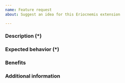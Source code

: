 ```yaml
---
name: Feature request
about: Suggest an idea for this Eriocnemis extension

---
```


### Description (*)
<!--- Describe the feature you would like to add. -->

### Expected behavior (*)
<!--- What is the expected behavior of this feature? How is it going to work? -->

### Benefits
<!--- How do you think this feature would improve Eriocnemis extension? -->

### Additional information
<!--- What other information can you provide about the desired feature? -->
